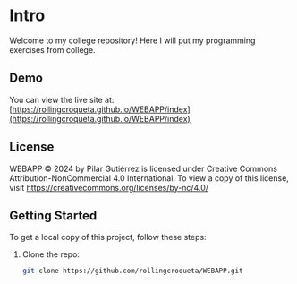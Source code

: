# Intro

Welcome to my college repository! Here I will put my programming exercises from college.

## Demo

You can view the live site at: [https://rollingcroqueta.github.io/WEBAPP/index](https://rollingcroqueta.github.io/WEBAPP/index)

## License

WEBAPP © 2024 by Pilar Gutiérrez is licensed under Creative Commons Attribution-NonCommercial 4.0 International. To view a copy of this license, visit https://creativecommons.org/licenses/by-nc/4.0/

## Getting Started

To get a local copy of this project, follow these steps:

1. Clone the repo:
   ```bash
   git clone https://github.com/rollingcroqueta/WEBAPP.git
   ```

